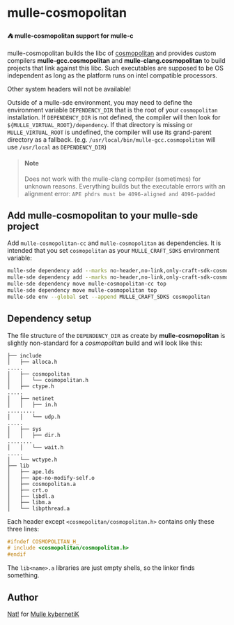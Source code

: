 # mulle-cosmopolitan

#### ⛺ mulle-cosmopolitan support for mulle-c

mulle-cosmopolitan builds the libc of [cosmopolitan](https://github.com/jart/cosmopolitan)
and provides custom compilers **mulle-gcc.cosmopolitan** and **mulle-clang.cosmopolitan**
to build projects that link against this libc. Such executables are supposed to
be OS independent as long as the platform runs on intel compatible processors.

Other system headers will not be available!

Outside of a mulle-sde environment, you may need to define the environment
variable `DEPENDENCY_DIR` that is the root of your `cosmopolitan` installation.
If `DEPENDENCY_DIR` is not defined, the compiler will then look for
`${MULLE_VIRTUAL_ROOT}/dependency`. If that directory is missing or
`MULLE_VIRTUAL_ROOT` is undefined, the compiler will use its grand-parent
directory as a fallback. (e.g. `/usr/local/bin/mulle-gcc.cosmopolitan`
will use `/usr/local` as `DEPENDENCY_DIR`)

> #### Note
>
> Does not work with the mulle-clang compiler (sometimes) for unknown reasons.
> Everything builds but the executable errors with an alignment error:
> `APE phdrs must be 4096-aligned and 4096-padded`

## Add mulle-cosmopolitan to your mulle-sde project

Add `mulle-cosmopolitan-cc` and `mulle-cosmopolitan` as dependencies. It is
intended that you set `cosmopolitan` as your `MULLE_CRAFT_SDKS` environment variable:

``` sh
mulle-sde dependency add --marks no-header,no-link,only-craft-sdk-cosmopolitan --github mulle-cc mulle-cosmopolitan
mulle-sde dependency add --marks no-header,no-link,only-craft-sdk-cosmopolitan --github mulle-cc mulle-cosmopolitan-cc
mulle-sde dependency move mulle-cosmopolitan-cc top
mulle-sde dependency move mulle-cosmopolitan top
mulle-sde env --global set --append MULLE_CRAFT_SDKS cosmopolitan
```

## Dependency setup

The file structure of the `DEPENDENCY_DIR` as create by **mulle-cosmopolitan**
is slightly non-standard for a *cosmopolitan* build and will look like this:

```
├── include
│   ├── alloca.h
.....
│   ├── cosmopolitan
│   │   └── cosmopolitan.h
│   ├── ctype.h
.....
│   ├── netinet
│   │   ├── in.h
.........
│   │   └── udp.h
.....
│   ├── sys
│   │   ├── dir.h
........
│   │   └── wait.h
.....
│   └── wctype.h
├── lib
│   ├── ape.lds
│   ├── ape-no-modify-self.o
│   ├── cosmopolitan.a
│   ├── crt.o
│   ├── libdl.a
│   ├── libm.a
│   └── libpthread.a
```

Each header except `<cosmopolitan/cosmopolitan.h>` contains only these three
lines:

``` c
#ifndef COSMOPOLITAN_H_
# include <cosmopolitan/cosmopolitan.h>
#endif
```

The `lib<name>.a` libraries are just empty shells, so the linker finds
something.


## Author

[Nat!](//www.mulle-kybernetik.com/weblog) for
[Mulle kybernetiK](//www.mulle-kybernetik.com)
